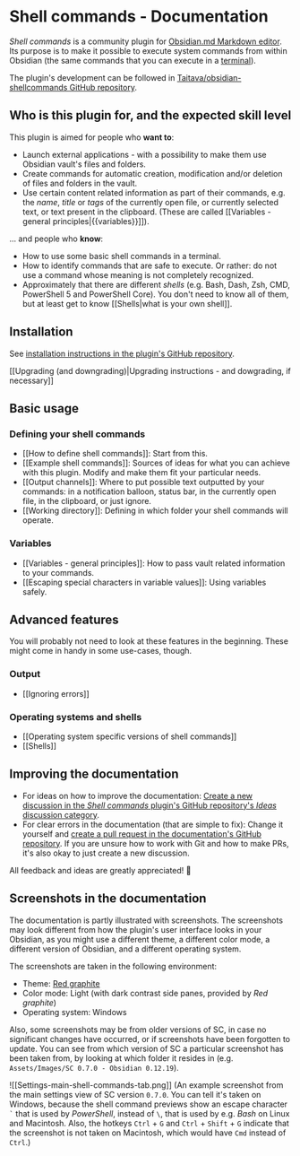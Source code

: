 # Shell commands - Documentation
*Shell commands* is a community plugin for [Obsidian.md Markdown editor](https://obsidian.md). Its purpose is to make it possible to execute system commands from within Obsidian (the same commands that you can execute in a [terminal](https://en.wikipedia.org/wiki/Terminal_emulator)).

The plugin's development can be followed in [Taitava/obsidian-shellcommands GitHub repository](https://en.wikipedia.org/wiki/Terminal_emulator).

## Who is this plugin for, and the expected skill level
This plugin is aimed for people who **want to**:
- Launch external applications - with a possibility to make them use Obsidian vault's files and folders.
- Create commands for automatic creation, modification and/or deletion of files and folders in the vault.
- Use certain content related information as part of their commands, e.g. the *name*, *title* or *tags* of the currently open file, or currently selected text, or text present in the clipboard. (These are called [[Variables - general principles|{{variables}}]]).

... and people who **know**:
- How to use some basic shell commands in a terminal.
- How to identify commands that are safe to execute. Or rather: do not use a command whose meaning is not completely recognized.
- Approximately that there are different *shells* (e.g. Bash, Dash, Zsh, CMD, PowerShell 5 and PowerShell Core). You don't need to know all of them, but at least get to know [[Shells|what is your own shell]].

## Installation
See [installation instructions in the plugin's GitHub repository](https://github.com/Taitava/obsidian-shellcommands#installation--usage).

[[Upgrading (and downgrading)|Upgrading instructions - and dowgrading, if necessary]]

## Basic usage

### Defining your shell commands
- [[How to define shell commands]]: Start from this.
- [[Example shell commands]]: Sources of ideas for what you can achieve with this plugin. Modify and make them fit your particular needs.
- [[Output channels]]: Where to put possible text outputted by your commands: in a notification balloon, status bar, in the currently open file, in the clipboard, or just ignore.
- [[Working directory]]: Defining in which folder your shell commands will operate.

### Variables
- [[Variables - general principles]]: How to pass vault related information to your commands.
- [[Escaping special characters in variable values]]: Using variables safely.

## Advanced features
You will probably not need to look at these features in the beginning. These might come in handy in some use-cases, though.

### Output
- [[Ignoring errors]]

### Operating systems and shells
- [[Operating system specific versions of shell commands]]
- [[Shells]]

## Improving the documentation
- For ideas on how to improve the documentation: [Create a new discussion in the *Shell commands* plugin's GitHub repository's *Ideas* discussion category](https://github.com/Taitava/obsidian-shellcommands/discussions/categories/ideas).
- For clear errors in the documentation (that are simple to fix): Change it yourself and [create a pull request in the documentation's GitHub repository](https://github.com/Taitava/obsidian-shellcommands-documentation/pulls). If you are unsure how to work with Git and how to make PRs, it's also okay to just create a new discussion.

All feedback and ideas are greatly appreciated! 🙂

## Screenshots in the documentation
The documentation is partly illustrated with screenshots. The screenshots may look different from how the plugin's user interface looks in your Obsidian, as you might use a different theme, a different color mode, a different version of Obsidian, and a different operating system.

The screenshots are taken in the following environment:
- Theme: [Red graphite](https://github.com/seanwcom/Red-Graphite-for-Obsidian)
- Color mode: Light (with dark contrast side panes, provided by *Red graphite*)
- Operating system: Windows

Also, some screenshots may be from older versions of SC, in case no significant changes have occurred, or if screenshots have been forgotten to update. You can see from which version of SC a particular screenshot has been taken from, by looking at which folder it resides in (e.g. `Assets/Images/SC 0.7.0 - Obsidian 0.12.19`).

![[Settings-main-shell-commands-tab.png]]
(An example screenshot from the main settings view of SC version `0.7.0`. You can tell it's taken on Windows, because the shell command previews show an escape character `` ` `` that is used by *PowerShell*, instead of `\`, that is used by e.g. *Bash* on Linux and Macintosh. Also, the hotkeys `Ctrl` + `G` and `Ctrl` + `Shift` + `G` indicate that the screenshot is not taken on Macintosh, which would have `Cmd` instead of `Ctrl`.)